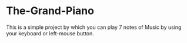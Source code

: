 # The-Grand-Piano
This is a simple project by which you can play 7 notes of Music by using your keyboard or left-mouse button.
